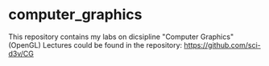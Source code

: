 # computer_graphics
This repository contains my labs on dicsipline "Computer Graphics" (OpenGL)
Lectures could be found in the repository: https://github.com/sci-d3v/CG
